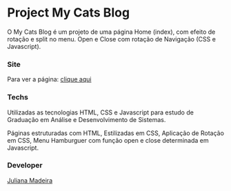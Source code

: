 # Project My Cats Blog
O My Cats Blog é um projeto de uma página Home (index), com efeito de rotação e split no menu. 
Open e Close com rotação de Navigação (CSS e Javascript).

### Site
Para ver a página: [clique aqui](https://juliana-madeira.github.io/my-cats-blog/)

### Techs
Utilizadas as tecnologias HTML, CSS e Javascript para estudo de Graduação em Análise e Desenvolvimento de Sistemas. 

Páginas estruturadas com HTML,
Estilizadas em CSS,
Aplicação de Rotação em CSS,
Menu Hamburguer com função open e close determinada em Javascript.

### Developer 
[Juliana Madeira](https://www.linkedin.com/in/juliana-g-madeira/)
